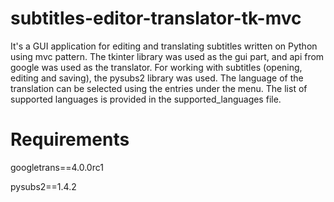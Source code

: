 # subtitles-editor-translator-tk-mvc

It's a GUI application for editing and translating subtitles written on Python using mvc pattern.
The tkinter library was used as the gui part, and api from google was used as the translator.
For working with subtitles (opening, editing and saving), the pysubs2 library was used. 
The language of the translation can be selected using the entries under the menu. The list of supported languages is provided in the supported_languages file.

# Requirements
googletrans==4.0.0rc1

pysubs2==1.4.2
